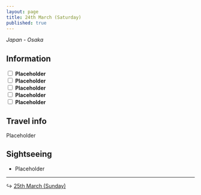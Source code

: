 ```yaml
---
layout: page
title: 24th March (Saturday)
published: true
---
```

_Japan - Osaka_

## Information

<div><input class="box" type="checkbox" name="241" /><label type="text" class="strikethrough"> <b>Placeholder</b></label><br/>
<input class="box" type="checkbox" name="242" /><label type="text" class="strikethrough"> <b>Placeholder</b></label><br/>
<input class="box" type="checkbox" name="243" /><label type="text" class="strikethrough"> <b>Placeholder</b></label><br/>
<input class="box" type="checkbox" name="244" /><label type="text" class="strikethrough"> <b>Placeholder</b></label><br/>
<input class="box" type="checkbox" name="245" /><label type="text" class="strikethrough"> <b>Placeholder</b></label><br/></div>

## Travel info

Placeholder

## Sightseeing

- Placeholder

<hr>

↪ [25th March (Sunday)](/days/week2/mar)

